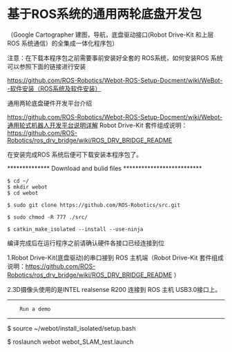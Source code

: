 #    基于ROS系统的通用两轮底盘开发包
（Google Cartographer 建图，导航，底盘驱动接口(Robot Drive-Kit 和上层ROS 系统通信）的全集成一体化程序包）

注意：在下载本程序包之前需要事前安装好全套的 ROS系统，如何安装ROS 系统可以参照下面的链接进行安装

https://github.com/ROS-Robotics/Webot-ROS-Setup-Docment/wiki/WeBot--软件安装（ROS系统及软件安装）


通用两轮底盘硬件开发平台介绍

https://github.com/ROS-Robotics/Webot-ROS-Setup-Docment/wiki/Webot-通用轮式机器人开发平台说明详解
Robot Drive-Kit 套件组成说明：https://github.com/ROS-Robotics/ros_drv_bridge/wiki/ROS_DRV_BRIDGE_README 


在安装完成ROS 系统后便可下载安装本程序包了。

************** Download and bulid files **************************

    $ cd ~/
    $ mkdir webot
    $ cd webot

    $ sudo git clone https://github.com/ROS-Robotics/src.git

    $ sudo chmod -R 777 ./src/

    $ catkin_make_isolated --install --use-ninja



编译完成后在运行程序之前请确认硬件各接口已经连接到位

1.Robot Drive-Kit(底盘驱动)的串口接到 ROS 主机端（Robot Drive-Kit 套件组成说明：https://github.com/ROS-Robotics/ros_drv_bridge/wiki/ROS_DRV_BRIDGE_README ）

2.3D摄像头使用的是INTEL realsense R200 连接到 ROS 主机 USB3.0接口上。

***********************************
        Run a demo  
***********************************        

$ source ~/webot/install_isolated/setup.bash

$ roslaunch webot webot_SLAM_test.launch

